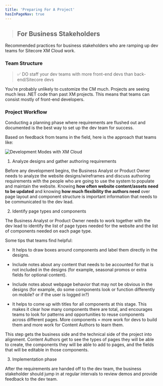 ```yaml
---
title: 'Preparing For A Project'
hasInPageNav: true
---
```


> ## For Business Stakeholders
Recommended practices for business stakeholders who are ramping up dev teams for Sitecore XM Cloud work.


### Team Structure
> ✅ DO staff your dev teams with more front-end devs than back-end/Sitecore devs

You’re probably unlikely to customize the CM much. Projects are seeing much less .NET code than past XM projects. This means that teams can consist mostly of front-end developers.


### Project Workflow
Conducting a planning phase where requirements are flushed out and documented is the best way to set up the dev team for success.

Based on feedback from teams in the field, here is the approach that teams like:

![Development Modes with XM Cloud](/images/learn/project-workflow.jpeg)

1. Analyze designs and gather authoring requirements

Before any development begins, the Business Analyst or Product Owner needs to analyze the website designs/wireframes and discuss authoring requirements with the people who are going to use the system to populate and maintain the website. Knowing **how often website content/assets need to be updated** and knowing **how much flexibility the authors need** over page layout and component structure is important information that needs to be communicated to the dev lead.

2. Identify page types and components

The Business Analyst or Product Owner needs to work together with the dev lead to identify the list of page types needed for the website and the list of components needed on each page type. 

Some tips that teams find helpful:

- It helps to draw boxes around components and label them directly in the designs.

- Include notes about any content that needs to be accounted for that is not included in the designs (for example, seasonal promos or extra fields for optional content).

- Include notes about webpage behavior that may not be obvious in the designs (for example, do some components look or function differently on mobile? or if the user is logged in?)

- It helps to come up with titles for all components at this stage. This makes it clear how many components there are total, and encourages teams to look for patterns and opportunities to reuse components across different pages. More components = more work for devs to build them and more work for Content Authors to learn them.

This step gets the business side and the technical side of the project into alignment. Content Authors get to see the types of pages they will be able to create, the components they will be able to add to pages, and the fields that will be editable in those components.

3. Implementation phase

After the requirements are handed off to the dev team, the business stakeholder should jump in at regular intervals to review demos and provide feedback to the dev team.